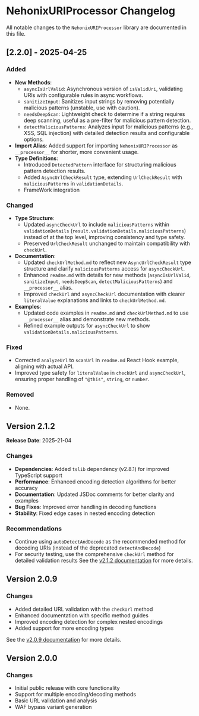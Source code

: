 # NehonixURIProcessor Changelog

All notable changes to the `NehonixURIProcessor` library are documented in this file.

## [2.2.0] - 2025-04-25

### Added

- **New Methods**:
  - `asyncIsUrlValid`: Asynchronous version of `isValidUri`, validating URIs with configurable rules in async workflows.
  - `sanitizeInput`: Sanitizes input strings by removing potentially malicious patterns (unstable, use with caution).
  - `needsDeepScan`: Lightweight check to determine if a string requires deep scanning, useful as a pre-filter for malicious pattern detection.
  - `detectMaliciousPatterns`: Analyzes input for malicious patterns (e.g., XSS, SQL injection) with detailed detection results and configurable options.
- **Import Alias**: Added support for importing `NehonixURIProcessor` as `__processor__` for shorter, more convenient usage.
- **Type Definitions**:
  - Introduced `DetectedPattern` interface for structuring malicious pattern detection results.
  - Added `AsyncUrlCheckResult` type, extending `UrlCheckResult` with `maliciousPatterns` in `validationDetails`.
  - FrameWork integration

### Changed

- **Type Structure**:
  - Updated `asyncCheckUrl` to include `maliciousPatterns` within `validationDetails` (`result.validationDetails.maliciousPatterns`) instead of at the top level, improving consistency and type safety.
  - Preserved `UrlCheckResult` unchanged to maintain compatibility with `checkUrl`.
- **Documentation**:
  - Updated `checkUrlMethod.md` to reflect new `AsyncUrlCheckResult` type structure and clarify `maliciousPatterns` access for `asyncCheckUrl`.
  - Enhanced `readme.md` with details for new methods (`asyncIsUrlValid`, `sanitizeInput`, `needsDeepScan`, `detectMaliciousPatterns`) and `__processor__` alias.
  - Improved `checkUrl` and `asyncCheckUrl` documentation with clearer `literalValue` explanations and links to `checkUrlMethod.md`.
- **Examples**:
  - Updated code examples in `readme.md` and `checkUrlMethod.md` to use `__processor__` alias and demonstrate new methods.
  - Refined example outputs for `asyncCheckUrl` to show `validationDetails.maliciousPatterns`.

### Fixed

- Corrected `analyzeUrl` to `scanUrl` in `readme.md` React Hook example, aligning with actual API.
- Improved type safety for `literalValue` in `checkUrl` and `asyncCheckUrl`, ensuring proper handling of `"@this"`, `string`, or `number`.

### Removed

- None.

## Version 2.1.2

**Release Date**: 2025-21-04

### Changes

- **Dependencies**: Added `tslib` dependency (v2.8.1) for improved TypeScript support
- **Performance**: Enhanced encoding detection algorithms for better accuracy
- **Documentation**: Updated JSDoc comments for better clarity and examples
- **Bug Fixes**: Improved error handling in decoding functions
- **Stability**: Fixed edge cases in nested encoding detection

### Recommendations

- Continue using `autoDetectAndDecode` as the recommended method for decoding URIs (instead of the deprecated `detectAndDecode`)
- For security testing, use the comprehensive `checkUrl` method for detailed validation results
  See the [v2.1.2 documentation](./nehonix%20uri%20processor%202.1.2.md) for more details.

## Version 2.0.9

### Changes

- Added detailed URL validation with the `checkUrl` method
- Enhanced documentation with specific method guides
- Improved encoding detection for complex nested encodings
- Added support for more encoding types

See the [v2.0.9 documentation](./readmeV2.0.9.md) for more details.

## Version 2.0.0

### Changes

- Initial public release with core functionality
- Support for multiple encoding/decoding methods
- Basic URL validation and analysis
- WAF bypass variant generation
